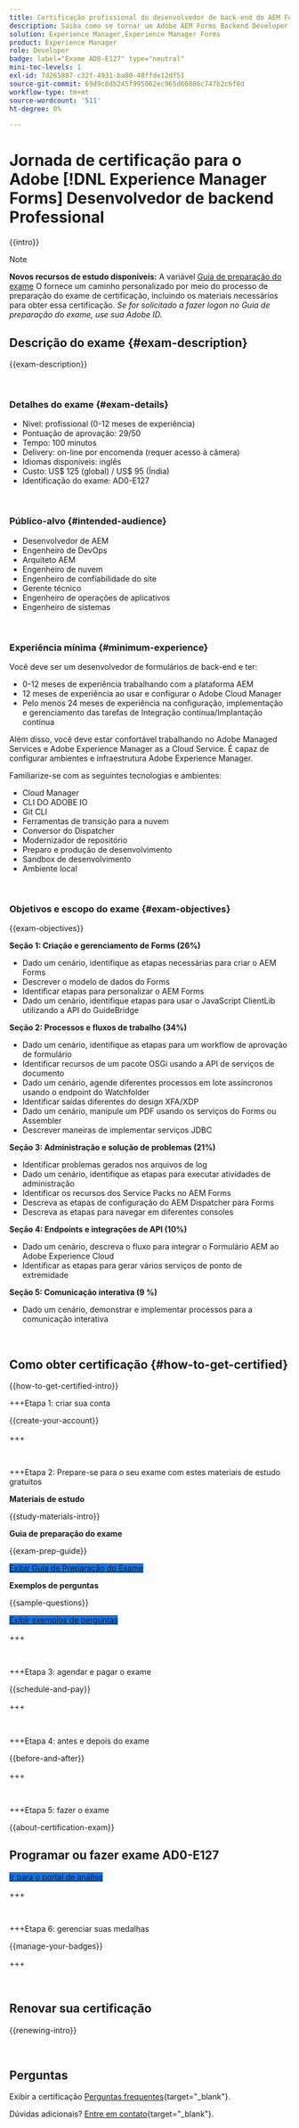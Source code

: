```yaml
---
title: Certificação profissional do desenvolvedor de back-end do AEM Forms
description: Saiba como se tornar um Adobe AEM Forms Backend Developer Professional certificado.
solution: Experience Manager,Experience Manager Forms
product: Experience Manager
role: Developer
badge: label="Exame AD0-E127" type="neutral"
mini-toc-levels: 1
exl-id: 7d265887-c32f-4931-ba80-40ffde12df51
source-git-commit: 69d9c8db245f995062ec965d60886c747b2c6f8d
workflow-type: tm+mt
source-wordcount: '511'
ht-degree: 0%

---
```


# Jornada de certificação para o Adobe [!DNL Experience Manager Forms] Desenvolvedor de backend Professional

{{intro}}

>[!NOTE]
>
>**Novos recursos de estudo disponíveis:** A variável [Guia de preparação do exame](https://app.rockinfo.com/courses/playScorm/367) O fornece um caminho personalizado por meio do processo de preparação do exame de certificação, incluindo os materiais necessários para obter essa certificação. _Se for solicitado a fazer logon no Guia de preparação do exame, use sua Adobe ID._

## Descrição do exame {#exam-description}

{{exam-description}}

<br>

### Detalhes do exame {#exam-details}

* Nível: profissional (0-12 meses de experiência)
* Pontuação de aprovação: 29/50
* Tempo: 100 minutos
* Delivery: on-line por encomenda (requer acesso à câmera)
* Idiomas disponíveis: inglês
* Custo: US$ 125 (global) / US$ 95 (Índia)
* Identificação do exame: AD0-E127

<br>

### Público-alvo {#intended-audience}

* Desenvolvedor de AEM
* Engenheiro de DevOps
* Arquiteto AEM
* Engenheiro de nuvem
* Engenheiro de confiabilidade do site
* Gerente técnico
* Engenheiro de operações de aplicativos
* Engenheiro de sistemas

<br>

### Experiência mínima {#minimum-experience}

Você deve ser um desenvolvedor de formulários de back-end e ter:

* 0-12 meses de experiência trabalhando com a plataforma AEM
* 12 meses de experiência ao usar e configurar o Adobe Cloud Manager
* Pelo menos 24 meses de experiência na configuração, implementação e gerenciamento das tarefas de Integração contínua/Implantação contínua

Além disso, você deve estar confortável trabalhando no Adobe Managed Services e Adobe Experience Manager as a Cloud Service. É capaz de configurar ambientes e infraestrutura Adobe Experience Manager.

Familiarize-se com as seguintes tecnologias e ambientes:

* Cloud Manager
* CLI DO ADOBE IO
* Git CLI
* Ferramentas de transição para a nuvem
* Conversor do Dispatcher
* Modernizador de repositório
* Preparo e produção de desenvolvimento
* Sandbox de desenvolvimento
* Ambiente local

<br>

### Objetivos e escopo do exame {#exam-objectives}

{{exam-objectives}}

**Seção 1: Criação e gerenciamento de Forms (26%)**

* Dado um cenário, identifique as etapas necessárias para criar o AEM Forms
* Descrever o modelo de dados do Forms
* Identificar etapas para personalizar o AEM Forms
* Dado um cenário, identifique etapas para usar o JavaScript ClientLib utilizando a API do GuideBridge

**Seção 2: Processos e fluxos de trabalho (34%)**

* Dado um cenário, identifique as etapas para um workflow de aprovação de formulário
* Identificar recursos de um pacote OSGi usando a API de serviços de documento
* Dado um cenário, agende diferentes processos em lote assíncronos usando o endpoint do Watchfolder
* Identificar saídas diferentes do design XFA/XDP
* Dado um cenário, manipule um PDF usando os serviços do Forms ou Assembler
* Descrever maneiras de implementar serviços JDBC

**Seção 3: Administração e solução de problemas (21%)**

* Identificar problemas gerados nos arquivos de log
* Dado um cenário, identifique as etapas para executar atividades de administração
* Identificar os recursos dos Service Packs no AEM Forms
* Descreva as etapas de configuração do AEM Dispatcher para Forms
* Descreva as etapas para navegar em diferentes consoles

**Seção 4: Endpoints e integrações de API (10%)**

* Dado um cenário, descreva o fluxo para integrar o Formulário AEM ao Adobe Experience Cloud
* Identificar as etapas para gerar vários serviços de ponto de extremidade

**Seção 5: Comunicação interativa (9 %)**

* Dado um cenário, demonstrar e implementar processos para a comunicação interativa

<br>

## Como obter certificação {#how-to-get-certified}

{{how-to-get-certified-intro}}

+++Etapa 1: criar sua conta

{{create-your-account}}

+++

<br>

+++Etapa 2: Prepare-se para o seu exame com estes materiais de estudo gratuitos

**Materiais de estudo**

{{study-materials-intro}}

**Guia de preparação do exame**

{{exam-prep-guide}}

<a href="https://app.rockinfo.com/courses/playScorm/367" target="_blank" class="spectrum-Button spectrum-Button--fill spectrum-Button--accent spectrum-Button--sizeM is-margin-bottom-big-big at-element-click-tracking" style="background-color:#1473E6">

<span class="spectrum-Button-label has-no-wrap">
   Exibir Guia de Preparação do Exame
</span>
</a>

**Exemplos de perguntas**

{{sample-questions}}

<a href="https://scorpion.caveon.com/launchpad/ad4-e127-adobe-experience-manager-backend-forms-developer-practice-exam" target="_blank" class="spectrum-Button spectrum-Button--fill spectrum-Button--accent spectrum-Button--sizeM is-margin-bottom-big-big at-element-click-tracking" style="background-color:#1473E6">

<span class="spectrum-Button-label has-no-wrap">
   Exibir exemplos de perguntas
</span>
</a>

+++

<br>

+++Etapa 3: agendar e pagar o exame

{{schedule-and-pay}}

+++

<br>

+++Etapa 4: antes e depois do exame

{{before-and-after}}

+++

<br>

+++Etapa 5: fazer o exame

{{about-certification-exam}}

## Programar ou fazer exame AD0-E127

<a href="https://www.certmetrics.com/adobe/candidate/examity_sso.aspx?eid=AD0-E127" target="_blank" class="spectrum-Button spectrum-Button--fill spectrum-Button--accent spectrum-Button--sizeM is-margin-bottom-big-big at-element-click-tracking" style="background-color:#1473E6">

<span class="spectrum-Button-label has-no-wrap">
   Ir para o portal de análise
</span>
</a>

+++

<br>

+++Etapa 6: gerenciar suas medalhas

{{manage-your-badges}}

+++

<br>

## Renovar sua certificação

{{renewing-intro}}

<br>

## Perguntas

Exibir a certificação [Perguntas frequentes](https://experienceleague.adobe.com/docs/certification/certification/faq.html){target="_blank"}.

Dúvidas adicionais? [Entre em contato](mailto:certif@adobe.com){target="_blank"}.


